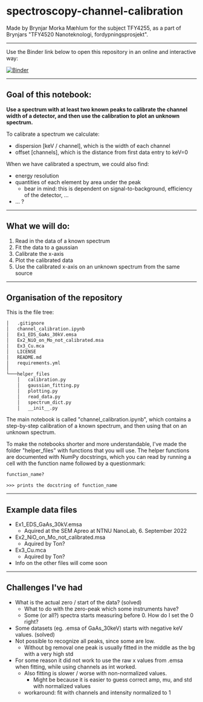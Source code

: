 # spectroscopy-channel-calibration

Made by Brynjar Morka Mæhlum for the subject TFY4255, as a part of Brynjars "TFY4520 Nanoteknologi, fordypningsprosjekt".

---

Use the Binder link below to open this repository in an online and interactive way:

[![Binder](https://mybinder.org/badge_logo.svg)](https://mybinder.org/v2/gh/brynjarmorka/spectroscopy-channel-calibration/HEAD)

---

## Goal of this notebook:

**Use a spectrum with at least two known peaks to calibrate the channel width of a detector, and then use the calibration to plot an unknown spectrum.**

To calibrate a spectrum we calculate:

- dispersion [keV / channel], which is the width of each channel
- offset [channels], which is the distance from first data entry to keV=0

When we have calibrated a spectrum, we could also find:

- energy resolution
- quantities of each element by area under the peak
  - bear in mind: this is dependent on signal-to-background, efficiency of the detector, ...
- ... ?

---

## What we will do:

1. Read in the data of a known spectrum
2. Fit the data to a gaussian
3. Calibrate the x-axis
4. Plot the calibrated data
5. Use the calibrated x-axis on an unknown spectrum from the same source

---

## Organisation of the repository

This is the file tree:

```cmd
│   .gitignore
│   channel_calibration.ipynb
│   Ex1_EDS_GaAs_30kV.emsa
│   Ex2_NiO_on_Mo_not_calibrated.msa
│   Ex3_Cu.mca
│   LICENSE
│   README.md
│   requirements.yml
│
└───helper_files
    │   calibration.py
    │   gaussian_fitting.py
    │   plotting.py
    │   read_data.py
    │   spectrum_dict.py
    │   __init__.py
```

The main notebook is called "channel_calibration.ipynb", which contains a step-by-step calibration of a known spectrum, and then using that on an unknown spectrum.

To make the notebooks shorter and more understandable, I've made the folder "helper_files" with functions that you will use. The helper functions are documented with NumPy docstrings, which you can read by running a cell with the function name followed by a questionmark:

```python
function_name?
```

```
>>> prints the docstring of function_name
```

---

## Example data files

- Ex1_EDS_GaAs_30kV.emsa
  - Aquired at the SEM Apreo at NTNU NanoLab, 6. September 2022
- Ex2_NiO_on_Mo_not_calibrated.msa
  - Aquired by Ton?
- Ex3_Cu.mca
  - Aquired by Ton?
- Info on the other files will come soon

---

## Challenges I've had

- What is the actual zero / start of the data? (solved)
  - What to do with the zero-peak which some instruments have?
  - Some (or all?) spectra starts measuring before 0. How do I set the 0 right?
- Some datasets (eg. .emsa of GaAs_30keV) starts with negative keV values. (solved)
- Not possible to recognize all peaks, since some are low.
  - Without bg removal one peak is usually fitted in the middle as the bg with a very high std
- For some reason it did not work to use the raw x values from .emsa when fitting, while using channels as int worked.
  - Also fitting is slower / worse with non-normalized values.
    - Might be because it is easier to guess correct amp, mu, and std with normalized values
  - workaround: fit with channels and intensity normalized to 1
